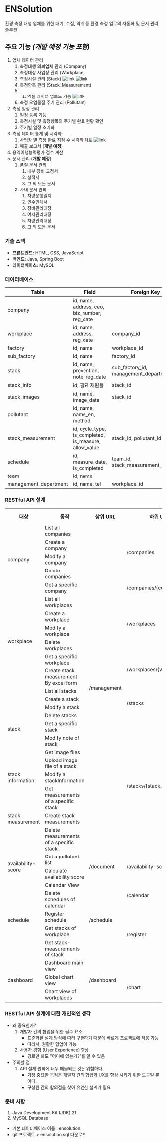 # ENSolution
환경 측정 대행 업체를 위한 대기, 수질, 악취 등 환경 측정 업무의 자동화 및 문서 관리 솔루션
## 주요 기능 *(개발 예정 기능 포함)*
1. 업체 데이터 관리
   1. 측정대행 의뢰업체 관리 (Company)
   2. 측정대상 사업장 관리 (Workplace)
   3. 측정시설 관리 (Stack)
   ![link](project-image/img1.PNG)
   ![link](project-image/img2.PNG)
   4. 측정항목 관리 (Stack_Measurement)
   5. 
      1. 엑셀 데이터 업로드 기능
      ![link](project-image/img3.PNG)
   5. 측정 오염물질 주기 관리 (Pollutant)
2. 측정 일정 관리
   1. 일정 등록 기능
   2. 측정시설 및 측정항목의 주기별 완료 현황 확인
   3. 주기별 일정 초기화
3. 측정 데이터 통계 및 시각화
   1. 사업장 별 측정 완료 지점 수 시각화 차트
   ![link](project-image/img4.PNG)
   2. 매출 보고서 (**개발 예정**)
4. 용역이행능력평가 점수 계산
5. 문서 관리 (**개발 예정**)
   1. 품질 문서 관리
      1. 내부 장비 교정서
      2. 성적서
      3. 그 외 모든 문서
   2. 사내 문서 관리
      1. 차량운행일지
      2. 인수인계서
      3. 장비관리대장
      4. 여지관리대장
      5. 차량관리대장
      6. 그 외 모든 문서
### 기술 스택
- **프론트엔드:** HTML, CSS, JavaScript
- **백엔드:** Java, Spring Boot
- **데이터베이스:** MySQL
### 데이터베이스
| Table                 | Field                                                 | Foreign Key                              |
|-----------------------|-------------------------------------------------------|------------------------------------------|
| company               | id, name, address, ceo, biz_number, reg_date          |                                          |
| workplace             | id, name, address, reg_date                           | company_id                               |
| factory               | id, name                                              | workplace_id                             |
| sub_factory           | id, name                                              | factory_id                               |
| stack                 | id, name, prevention, note, reg_date                  | sub_factory_id, management_department_id |
| stack_info            | id, 필요 재원들                                            | stack_id                                 |
| stack_images          | id, name, image_data                                  | stack_id                                 |
| pollutant             | id, name, name_en, method                             |                                          |
| stack_measurement     | id, cycle_type, is_completed, is_measure, allow_value | stack_id, pollutant_id                   |
| schedule              | id, measure_date, is_completed                        | team_id, stack_measurement_id            |
| team                  | id, name                                              |                                          |
| management_department | id, name, tel                                         | workplace_id                             |
### RESTful API 설계
<table>
  <tr>
    <th>대상</th>
    <th>동작</th>
    <th>상위 URL</th>
    <th>하위 URL</th>
    <th>하위 URL</th>
    <th>HTTP method</th>
  </tr>
  <tr>
    <td rowspan="5">company</td>
    <td>List all companies</td>
    <td rowspan="23">/management</td>
    <td rowspan="4">/companies</td>
    <td rowspan="4"></td>
    <td>GET</td>
  </tr>
  <tr>
    <td>Create a company</td>
    <td>POST</td>
  </tr>
  <tr>
    <td>Modify a company</td>
    <td>PATCH</td>
  </tr>
  <tr>
    <td>Delete companies</td>
    <td>DELETE</td>
  </tr>
  <tr>
    <td>Get a specific company</td>
    <td>/companies/{company_id}</td>
    <td></td>
    <td>GET</td>
  </tr>
  <tr>
    <td rowspan="6">workplace</td>
    <td>List all workplaces</td>
    <td rowspan="4">/workplaces</td>
    <th rowspan="4"></th>
    <td>GET</td>
  </tr>
  <tr>
    <td>Create a workplace</td>
    <td>POST</td>
  </tr>
  <tr>
    <td>Modify a workplace</td>
    <td>PATCH</td>
  </tr>
  <tr>
    <td>Delete workplaces</td>
    <td>DELETE</td>
  </tr>
  <tr>
    <td>Get a specific workplace</td>
    <td rowspan="2">/workplaces/{workplace_id}</td>
    <td></td>
    <td>GET</td>
  </tr>
  <tr>
    <td>Create stack measurement By excel form</td>
    <td>/upload/excel</td>
    <td>POST</td>
  </tr>
  <tr>
    <td rowspan="8">stack</td>
    <td>List all stacks</td>
    <td rowspan="4">/stacks</td>
    <td rowspan="4"></td>
    <td>GET</td>
  </tr>
  <tr>
    <td>Create a stack</td>
    <td>POST</td>
  </tr>
  <tr>
    <td>Modify a stack</td>
    <td>PATCH</td>
  </tr>
  <tr>
    <td>Delete stacks</td>
    <td>DELETE</td>
  </tr>
  <tr>
    <td>Get a specific stack</td>
    <td rowspan="8">/stacks/{stack_id}</td>
    <td></td>
    <td>GET</td>
  </tr>
<tr>
    <td>Modify note of stack</td>
    <td>/note</td>
    <td>PATCH</td>
  </tr>
  <tr>
    <td>Get image files</td>
    <td rowspan="2">/images</td>
    <td>GET</td>
  </tr>
  <tr>
    <td>Upload image file of a stack </td>
    <td>POST</td>
  </tr>
  <tr>
    <td>stack information</td>
    <td>Modify a stackInformation</td>
    <td>/info</td>
    <td>POST</td>
  </tr>
  <tr>
    <td rowspan="3">stack measurement</td>
    <td>Get measurements of a specific stack</td>
    <td rowspan="3">/measurements</td>
    <td>GET</td>
  </tr>
  <tr>
    <td>Create stack measurements</td>
    <td>POST</td>
  </tr>
  <tr>
    <td>Delete measurements of a specific stack</td>
    <td>DELETE</td>
  </tr>
  <tr>
    <td rowspan="2">availability-score</td>
    <td>Get a pollutant list</td>
    <td rowspan="2">/document</td>
    <td rowspan="2">/availability-score</td>
    <td rowspan="2"></td>
    <td>GET</td>
  </tr>
  <tr>
    <td>Calculate availability score</td>
    <td>POST</td>
  </tr>
  <tr>
    <td rowspan="5">schedule</td>
    <td>Calendar View</td>
    <td rowspan="5">/schedule</td>
    <td rowspan="2">/calendar</td>
    <td rowspan="2"></td>
    <td>GET</td>
  </tr>
  <tr>
    <td>Delete schedules of calendar</td>
    <td>DELETE</td>
  </tr>
  <tr>
    <td>Register schedule</td>
    <td rowspan="3">/register</td>
    <td></td>
    <td>POST</td>
  </tr>
  <tr>
    <td>Get stacks of workplace</td>
    <td>/stacks</td>
    <td>GET</td>
  </tr>
  <tr>
    <td>Get stack-measurements of stack</td>
    <td>/stack-measurements</td>
    <td>GET</td>
  </tr>
  <tr>
    <td rowspan="3">dashboard</td>
    <td>Dashboard main view</td>
    <td rowspan="3">/dashboard</td>
    <td></td>
    <td></td>
    <td>GET</td>
  </tr>
  <tr>
    <td>Global chart view</td>
    <td rowspan="2">/chart</td>
    <td>/global</td>
    <td>GET</td>
  </tr>
  <tr>
    <td>Chart view of workplaces</td>
    <td>/workplaces</td>
    <td>GET</td>
  </tr>
</table>

### RESTful API 설계에 대한 개인적인 생각
- 왜 중요한가?
  1. 개발자 간의 협업을 위한 필수 요소
     - 표준화된 설계 방식에 따라 구현하기 때문에 빠르게 프로젝트에 적응 가능
     - 따라서, 원활한 협업이 가능
  2. 사용자 경험 (User Experience) 향상
     - 경로만 봐도 "어디에 있는가?"를 알 수 있음
- 주의할 점
  1. API 설계 원칙에 너무 매몰되는 것은 위험하다.
     - 가장 중요한 목적은 개발자 간의 협업과 UX를 향상 시키기 위한 도구일 뿐이다.
     - 구성원 간의 합의점을 찾아 유연한 설계가 필요

### 준비 사항
1. Java Development Kit (JDK) 21
2. MySQL Database
- 기본 데이터베이스 이름 : ensolution
- git 프로젝트 > ensolution.sql 다운로드